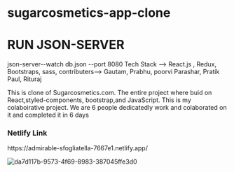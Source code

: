 # sugarcosmetics-app-clone
# RUN JSON-SERVER
json-server--watch db.json --port 8080
Tech Stack --> React.js , Redux, Bootstraps, sass, 
contributers--> Gautam, Prabhu, poorvi Parashar, Pratik Paul, Rituraj
<p>This is clone of Sugarcosmetics.com. The entire project where buid on React,styled-components, bootstrap,and JavaScript. This is my colaboirative project. We are 6 people dedicatedly work and colaborated on it and completed it in 6 days</p>
<h3>Netlify Link</h3>
<p>https://admirable-sfogliatella-7667e1.netlify.app/</p>

![da7d117b-9573-4f69-8983-387045ffe3d0](https://user-images.githubusercontent.com/99714520/172190756-292d446a-feb3-4dd8-b8ad-3d7a6900a19e.jpg)

